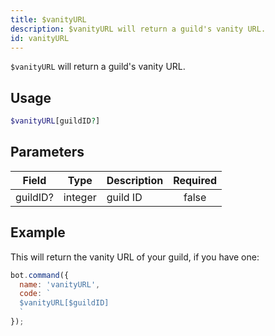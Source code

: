```yaml
---
title: $vanityURL 
description: $vanityURL will return a guild's vanity URL.
id: vanityURL
---
```


`$vanityURL` will return a guild's vanity URL.

## Usage

```php
$vanityURL[guildID?]
```

## Parameters 


| Field    | Type    | Description | Required |
| -------- | ------- | ----------- |:--------:|
| guildID? | integer | guild ID    |    false    |


## Example

This will return the vanity URL of your guild, if you have one:

```javascript
bot.command({
  name: 'vanityURL',
  code: `
  $vanityURL[$guildID]
  `
});
```
